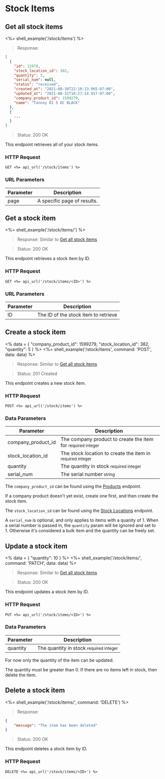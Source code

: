# Stock Items

## Get all stock items

<%= shell_example('/stock/items') %>

> Response:

```json
[
  {
    "id": 12978,
    "stock_location_id": 382,
    "quantity": 5,
    "serial_num": null,
    "status": "received",
    "created_at": "2021-08-30T22:10:13.965-07:00",
    "updated_at": "2021-08-31T16:27:14.917-07:00",
    "company_product_id": 1599279,
    "name": "Tannoy DI 5 DC BLACK"
  },
  {
    ...
  }
]
```

> Status: 200 OK

This endpoint retrieves all of your stock items.

### HTTP Request

`GET <%= api_url('/stock/items') %>`

### URL Parameters

Parameter | Description
--------- | -----------
page | A specific page of results.


## Get a stock item

<%= shell_example('/stock/items/<ID>') %>

> Response: Similar to [Get all stock items](#get-all-stock-items)

> Status: 200 OK

This endpoint retrieves a stock item by ID.

### HTTP Request

`GET <%= api_url('/stock/items/<ID>') %>`

### URL Parameters

Parameter | Description
--------- | -----------
ID | The ID of the stock item to retrieve


## Create a stock item
<%
  data =
    {
      "company_product_id": 1599279,
      "stock_location_id": 382,
      "quantity": 5
    }
%>
<%= shell_example('/stock/items', command: 'POST', data: data) %>

> Response: Similar to [Get all stock items](#get-all-stock-items)

> Status: 201 Created

This endpoint creates a new stock item.

### HTTP Request

`POST <%= api_url('/stock/items') %>`

### Data Parameters

Parameter | Description
--------- | -----------
company_product_id | The company product to create the item for <small>required integer</small>
stock_location_id | The stock location to create the item in <small>required integer</small>
quantity | The quantity in stock <small>required integer</small>
serial_num | The serial number <small>string</small>

The `company_product_id` can be found using the [Products](#get-all-products) endpoint.

If a company product doesn't yet exist, create one first, and then create the stock item.

The `stock_location_id` can be found using the [Stock Locations](#get-all-stock-locations) endpoint.

A `serial_num` is optional, and only applies to items with a quanity of 1. When a serial number is passed in, the `quantity` param will be ignored and set to 1. Otherwise it's considered a bulk item and the quantity can be freely set.


## Update a stock item
<%
  data =
    {
      "quantity": 10
    }
%>
<%= shell_example('/stock/items/<ID>', command: 'PATCH', data: data) %>

> Response: Similar to [Get all stock items](#get-all-stock-items)

> Status: 200 OK

This endpoint updates a stock item by ID.

### HTTP Request

`PUT <%= api_url('/stock/items/<ID>') %>`

### Data Parameters

Parameter | Description
--------- | -----------
quantity | The quantity in stock <small>required integer</small>

For now only the quantity of the item can be updated.

The quantity must be greater than 0. If there are no items left in stock, then delete the item.


## Delete a stock item

<%= shell_example('/stock/items/<ID>', command: 'DELETE') %>

> Response:

```json
{
    "message": "The item has been deleted"
}
```

> Status: 200 OK

This endpoint deletes a stock item by ID.

### HTTP Request

`DELETE <%= api_url('/stock/items/<ID>') %>`
